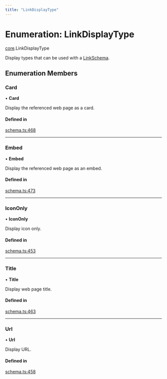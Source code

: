 ```yaml
---
title: "LinkDisplayType"
---
```

# Enumeration: LinkDisplayType

[core](../modules/core.md).LinkDisplayType

Display types that can be used with a [LinkSchema](../interfaces/core.LinkSchema.md).

## Enumeration Members

### Card

• **Card**

Display the referenced web page as a card.

#### Defined in

[schema.ts:468](https://github.com/coda/packs-sdk/blob/main/schema.ts#L468)

___

### Embed

• **Embed**

Display the referenced web page as an embed.

#### Defined in

[schema.ts:473](https://github.com/coda/packs-sdk/blob/main/schema.ts#L473)

___

### IconOnly

• **IconOnly**

Display icon only.

#### Defined in

[schema.ts:453](https://github.com/coda/packs-sdk/blob/main/schema.ts#L453)

___

### Title

• **Title**

Display web page title.

#### Defined in

[schema.ts:463](https://github.com/coda/packs-sdk/blob/main/schema.ts#L463)

___

### Url

• **Url**

Display URL.

#### Defined in

[schema.ts:458](https://github.com/coda/packs-sdk/blob/main/schema.ts#L458)
